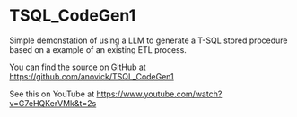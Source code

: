 # TSQL_CodeGen1
Simple demonstation of using a LLM to generate a T-SQL stored procedure based on a example of an existing ETL process.

You can find the source on GitHub at 
https://github.com/anovick/TSQL_CodeGen1

See this on YouTube at https://www.youtube.com/watch?v=G7eHQKerVMk&t=2s


